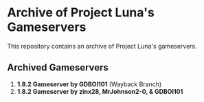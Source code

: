 # Archive of Project Luna's Gameservers

This repository contains an archive of Project Luna's gameservers.

## Archived Gameservers

1. **1.8.2 Gameserver by GDBOI101** (Wayback Branch)
2. **1.8.2 Gameserver by zinx28, MrJohnson2-0, & GDBOI101**
